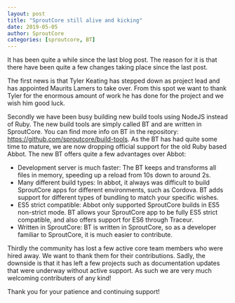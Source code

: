 ```yaml
---
layout: post
title: "SproutCore still alive and kicking"
date: 2019-05-05
author: SproutCore
categories: [sproutcore, BT]
---
```


It has been quite a while since the last blog post. The reason for it is that there have been quite a few changes taking place since the last post.

The first news is that Tyler Keating has stepped down as project lead and has appointed Maurits Lamers to take over. From this spot we want to thank Tyler for the enormous amount of work he has done for the project and we wish him good luck.

Secondly we have been busy building new build tools using NodeJS instead of Ruby. The new build tools are simply called BT and are written in SproutCore. You can find more info on BT in the repository: https://github.com/sproutcore/build-tools. As the BT has had quite some time to mature, we are now dropping official support for the old Ruby based Abbot. The new BT offers quite a few advantages over Abbot:

- Development server is much faster: The BT keeps and transforms all files in memory, speeding up a reload from 10s down to around 2s.
- Many different build types: In abbot, it always was difficult to build SproutCore apps for different environments, such as Cordova. BT adds support for different types of bundling to match your specific wishes.
- ES5 strict compatible: Abbot only supported SproutCore builds in ES5 non-strict mode. BT allows your SproutCore app to be fully ES5 strict compatible, and also offers support for ES6 through Traceur.
- Written in SproutCore: BT is written in SproutCore, so as a developer familiar to SproutCore, it is much easier to contribute.

Thirdly the community has lost a few active core team members who were hired away. We want to thank them for their contributions. Sadly, the downside is that it has left a few projects such as documentation updates that were underway without active support. As such we are very much welcoming contributers of any kind!

Thank you for your patience and continuing support!
<!--more-->
